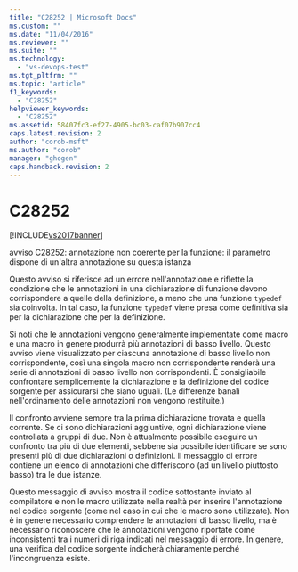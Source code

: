 ```yaml
---
title: "C28252 | Microsoft Docs"
ms.custom: ""
ms.date: "11/04/2016"
ms.reviewer: ""
ms.suite: ""
ms.technology: 
  - "vs-devops-test"
ms.tgt_pltfrm: ""
ms.topic: "article"
f1_keywords: 
  - "C28252"
helpviewer_keywords: 
  - "C28252"
ms.assetid: 58407fc3-ef27-4905-bc03-caf07b907cc4
caps.latest.revision: 2
author: "corob-msft"
ms.author: "corob"
manager: "ghogen"
caps.handback.revision: 2
---
```

# C28252
[!INCLUDE[vs2017banner](../code-quality/includes/vs2017banner.md)]

avviso C28252: annotazione non coerente per la funzione: il parametro dispone di un'altra annotazione su questa istanza  
  
 Questo avviso si riferisce ad un errore nell'annotazione e riflette la condizione che le annotazioni in una dichiarazione di funzione devono corrispondere a quelle della definizione, a meno che una funzione `typedef` sia coinvolta.  In tal caso, la funzione `typedef` viene presa come definitiva sia per la dichiarazione che per la definizione.  
  
 Si noti che le annotazioni vengono generalmente implementate come macro e una macro in genere produrrà più annotazioni di basso livello.  Questo avviso viene visualizzato per ciascuna annotazione di basso livello non corrispondente, così una singola macro non corrispondente renderà una serie di annotazioni di basso livello non corrispondenti.  È consigliabile confrontare semplicemente la dichiarazione e la definizione del codice sorgente per assicurarsi che siano uguali. \(Le differenze banali nell'ordinamento delle annotazioni non vengono restituite.\)  
  
 Il confronto avviene sempre tra la prima dichiarazione trovata e quella corrente.  Se ci sono dichiarazioni aggiuntive, ogni dichiarazione viene controllata a gruppi di due.  Non è attualmente possibile eseguire un confronto tra più di due elementi, sebbene sia possibile identificare se sono presenti più di due dichiarazioni o definizioni.  Il messaggio di errore contiene un elenco di annotazioni che differiscono \(ad un livello piuttosto basso\) tra le due istanze.  
  
 Questo messaggio di avviso mostra il codice sottostante inviato al compilatore e non le macro utilizzate nella realtà per inserire l'annotazione nel codice sorgente \(come nel caso in cui che le macro sono utilizzate\).  Non è in genere necessario comprendere le annotazioni di basso livello, ma è necessario riconoscere che le annotazioni vengono riportate come inconsistenti tra i numeri di riga indicati nel messaggio di errore.  In genere, una verifica del codice sorgente indicherà chiaramente perché l'incongruenza esiste.
